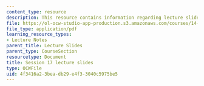 ```yaml
---
content_type: resource
description: This resource contains information regarding lecture slide 17.
file: https://ol-ocw-studio-app-production.s3.amazonaws.com/courses/14-581-international-economics-i-spring-2013/4f3416a23beadb29e4f33040c5975be5_MIT14_581S13_Lecslides17.pdf
file_type: application/pdf
learning_resource_types:
- Lecture Notes
parent_title: Lecture Slides
parent_type: CourseSection
resourcetype: Document
title: Session 17 lecture slides
type: OCWFile
uid: 4f3416a2-3bea-db29-e4f3-3040c5975be5
---
```

